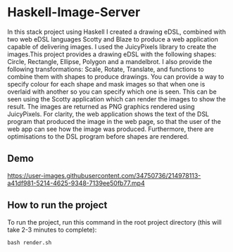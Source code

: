 # Haskell-Image-Server

In this stack project using Haskell I created a drawing eDSL, combined with two web eDSL languages Scotty and Blaze to produce a web application capable of delivering images. I used the JuicyPixels library to create the images.This project provides a drawing eDSL with the following shapes: Circle, Rectangle, Ellipse, Polygon and a mandelbrot. I also provide the following transformations: Scale, Rotate, Translate, and functions to combine them with shapes to produce drawings. You can provide a way to specify colour for each shape and mask images so that when one is overlaid with another so you can specify which one is seen. This can be seen using the Scotty application which can render the images to show the result. The images are returned as PNG graphics rendered using JuicyPixels. For clarity, the web application shows the text of the DSL program that produced the image in the web page, so that the user of the web app can see how the image was produced. Furthermore, there are optimisations to the DSL program before shapes are rendered.


## Demo


https://user-images.githubusercontent.com/34750736/214978113-a41df981-5214-4625-9348-7139ee50fb77.mp4



## How to run the project
To run the project, run this command in the root project directory (this will take 2-3 minutes to complete):

`bash render.sh`

